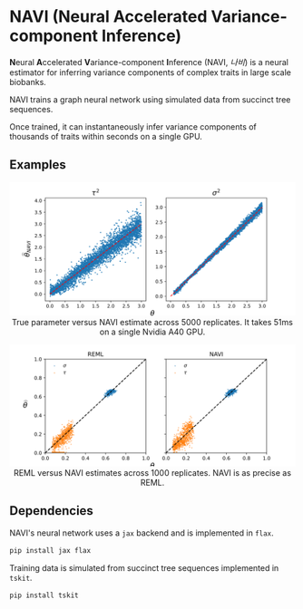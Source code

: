 # NAVI (Neural Accelerated Variance-component Inference)

**N**eural **A**ccelerated **V**ariance-component **I**nference (NAVI, _나비_) is a neural estimator for inferring variance components of complex traits in large scale biobanks.

NAVI trains a graph neural network using simulated data from succinct tree sequences.

Once trained, it can instantaneously infer variance components of thousands of traits within seconds on a single GPU.

## Examples
<p align="center">
	<img src="./navi.svg" alt="my alt text"/>
	True parameter versus NAVI estimate across 5000 replicates. It takes 51ms on a single Nvidia A40 GPU.
</p>
<p align="center">
	<img src="./reml_vs_navi.svg" alt="my alt text"/>
	REML versus NAVI estimates across 1000 replicates. NAVI is as precise as REML.
</p>


## Dependencies

NAVI's neural network uses a `jax` backend and is implemented in `flax`.
```bash
pip install jax flax
```

Training data is simulated from succinct tree sequences implemented in `tskit`.
```bash
pip install tskit
```
